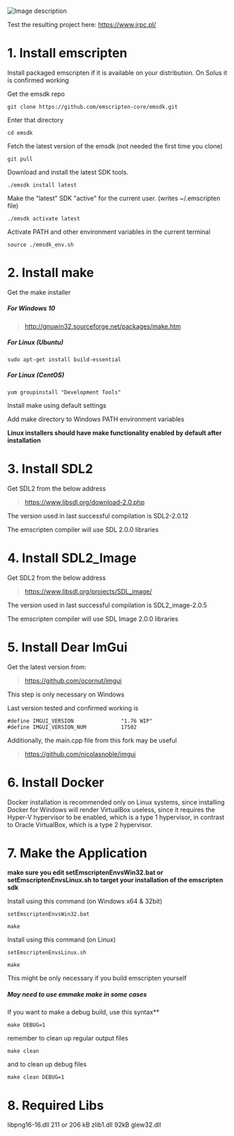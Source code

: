 ![Image description](https://jrpc.pl/Images/WebOS_banner.png)

Test the resulting project here: https://www.jrpc.pl/

# 1. Install emscripten

Install packaged emscripten if it is available on your distribution. On Solus it is confirmed working

Get the emsdk repo
```
git clone https://github.com/emscripten-core/emsdk.git
```
Enter that directory
```
cd emsdk
```
Fetch the latest version of the emsdk (not needed the first time you clone)
```
git pull
```
Download and install the latest SDK tools.
```
./emsdk install latest
```
Make the "latest" SDK "active" for the current user. (writes ~/.emscripten file)
```
./emsdk activate latest
```
Activate PATH and other environment variables in the current terminal
```
source ./emsdk_env.sh
```

# 2. Install make

Get the make installer

##### For Windows 10

> http://gnuwin32.sourceforge.net/packages/make.htm

##### For Linux (Ubuntu)
```
sudo apt-get install build-essential
```
##### For Linux (CentOS)
```
yum groupinstall "Development Tools"
```
Install make using default settings

Add make directory to Windows PATH environment variables

**Linux installers should have make functionality enabled by default after installation**


# 3. Install SDL2

Get SDL2 from the below address

> https://www.libsdl.org/download-2.0.php

The version used in last successful compilation is SDL2-2.0.12

The emscripten compiler will use SDL 2.0.0 libraries


# 4. Install SDL2_Image

Get SDL2 from the below address

> https://www.libsdl.org/projects/SDL_image/

The version used in last successful compilation is SDL2_image-2.0.5

The emscripten compiler will use SDL Image 2.0.0 libraries

# 5. Install Dear ImGui

Get the latest version from: 

> https://github.com/ocornut/imgui

This step is only necessary on Windows

Last version tested and confirmed working is 
```
#define IMGUI_VERSION               "1.76 WIP"
#define IMGUI_VERSION_NUM           17502
```

Additionally, the main.cpp file from this fork may be useful

> https://github.com/nicolasnoble/imgui


# 6. Install Docker

Docker installation is recommended only on Linux systems, since installing Docker for Windows will render VirtualBox useless, since it requires the Hyper-V hypervisor to be enabled, which is a type 1 hypervisor, in contrast to Oracle VirtualBox, which is a type 2 hypervisor.

# 7. Make the Application

**make sure you edit setEmscriptenEnvsWin32.bat or setEmscriptenEnvsLinux.sh to target your installation of the emscripten sdk**

Install using this command  (on Windows x64 & 32bit)
```
setEmscriptenEnvsWin32.bat
 
make
```
Install using this command  (on Linux)
```
setEmscriptenEnvsLinux.sh

make
```
This might be only necessary if you build emscripten yourself

##### May need to use emmake make in some cases

If you want to make a debug build, use this syntax**
```
make DEBUG=1
```

remember to clean up regular output files
```
make clean
```

and to clean up debug files
```
make clean DEBUG=1
```


# 8. Required Libs
libpng16-16.dll 211 or 206 kB
zlib1.dll 92kB
glew32.dll
